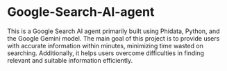 # Google-Search-AI-agent
This is a Google Search AI agent primarily built using Phidata, Python, and the Google Gemini model. The main goal of this project is to provide users with accurate information within minutes, minimizing time wasted on searching. Additionally, it helps users overcome difficulties in finding relevant and suitable information efficiently.
